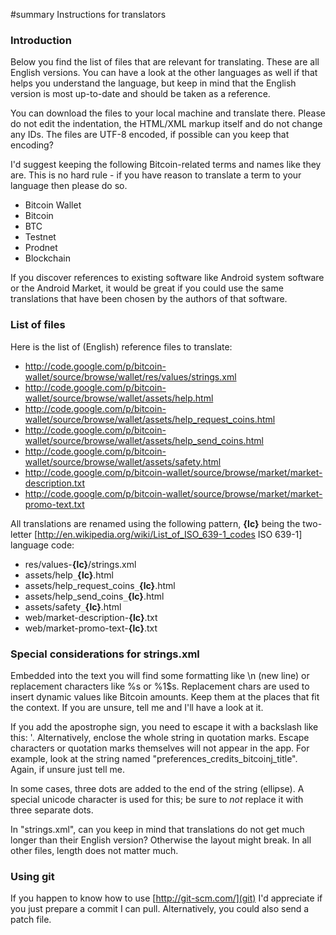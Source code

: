 #summary Instructions for translators

### Introduction

Below you find the list of files that are relevant for translating. These are all English versions. You can have a look at the other languages as well if that helps you understand the language, but keep in mind that the English version is most up-to-date and should be taken as a reference.

You can download the files to your local machine and translate there. Please do not edit the indentation, the HTML/XML markup itself and do not change any IDs. The files are UTF-8 encoded, if possible can you keep that encoding?

I'd suggest keeping the following Bitcoin-related terms and names like they are. This is no hard rule - if you have reason to translate a term to your language then please do so.

  * Bitcoin Wallet
  * Bitcoin
  * BTC
  * Testnet
  * Prodnet
  * Blockchain

If you discover references to existing software like Android system software or the Android Market, it would be great if you could use the same translations that have been chosen by the authors of that software.


### List of files

Here is the list of (English) reference files to translate:

  * http://code.google.com/p/bitcoin-wallet/source/browse/wallet/res/values/strings.xml
  * http://code.google.com/p/bitcoin-wallet/source/browse/wallet/assets/help.html
  * http://code.google.com/p/bitcoin-wallet/source/browse/wallet/assets/help_request_coins.html
  * http://code.google.com/p/bitcoin-wallet/source/browse/wallet/assets/help_send_coins.html
  * http://code.google.com/p/bitcoin-wallet/source/browse/wallet/assets/safety.html
  * http://code.google.com/p/bitcoin-wallet/source/browse/market/market-description.txt
  * http://code.google.com/p/bitcoin-wallet/source/browse/market/market-promo-text.txt

All translations are renamed using the following pattern, **{lc}** being the two-letter [http://en.wikipedia.org/wiki/List_of_ISO_639-1_codes ISO 639-1] language code:

  * res/values-**{lc}**/strings.xml
  * assets/help`_`**{lc}**.html
  * assets/help_request_coins`_`**{lc}**.html
  * assets/help_send_coins`_`**{lc}**.html
  * assets/safety`_`**{lc}**.html
  * web/market-description-**{lc}**.txt
  * web/market-promo-text-**{lc}**.txt


### Special considerations for strings.xml

Embedded into the text you will find some formatting like \n (new line) or replacement characters like %s or %1$s. Replacement chars are used to insert dynamic values like Bitcoin amounts. Keep them at the places that fit the context. If you are unsure, tell me and I'll have a look at it.

If you add the apostrophe sign, you need to escape it with a backslash like this: \'. Alternatively, enclose the whole string in quotation marks. Escape characters or quotation marks themselves will not appear in the app. For example, look at the string named "preferences_credits_bitcoinj_title". Again, if unsure just tell me.

In some cases, three dots are added to the end of the string (ellipse). A special unicode character is used for this; be sure to _not_ replace it with three separate dots.

In "strings.xml", can you keep in mind that translations do not get much longer than their English version? Otherwise the layout might break. In all other files, length does not matter much.


### Using git

If you happen to know how to use [http://git-scm.com/](git) I'd appreciate if you just prepare a commit I can pull. Alternatively, you could also send a patch file.